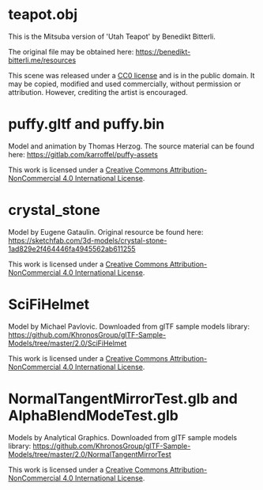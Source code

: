 teapot.obj
==========


This is the Mitsuba version of 'Utah Teapot' by Benedikt Bitterli.

The original file may be obtained here: https://benedikt-bitterli.me/resources

This scene was released under a [CC0 license] and is in the public domain.
It may be copied, modified and used commercially, without permission or
attribution. However, crediting the artist is encouraged.

puffy.gltf and puffy.bin
========================

Model and animation by Thomas Herzog.
The source material can be found here: https://gitlab.com/karroffel/puffy-assets

This work is licensed under a [Creative Commons Attribution-NonCommercial 4.0 International License][CC BY-NC 4.0].

crystal_stone
=============

Model by Eugene Gataulin.
Original resource be found here: https://sketchfab.com/3d-models/crystal-stone-1ad829e2f464446fa4945562ab611255

This work is licensed under a [Creative Commons Attribution-NonCommercial 4.0 International License][CC BY-NC 4.0].

SciFiHelmet
===========

Model by Michael Pavlovic.
Downloaded from glTF sample models library: https://github.com/KhronosGroup/glTF-Sample-Models/tree/master/2.0/SciFiHelmet

This work is licensed under a [Creative Commons Attribution-NonCommercial 4.0 International License][CC BY-NC 4.0].

NormalTangentMirrorTest.glb and AlphaBlendModeTest.glb
======================================================

Models by Analytical Graphics.
Downloaded from glTF sample models library: https://github.com/KhronosGroup/glTF-Sample-Models/tree/master/2.0/NormalTangentMirrorTest

This work is licensed under a [Creative Commons Attribution-NonCommercial 4.0 International License][CC BY-NC 4.0].


[CC BY-NC 4.0]: https://creativecommons.org/licenses/by-nc/4.0/
[CC0 license]: https://creativecommons.org/publicdomain/zero/1.0/
